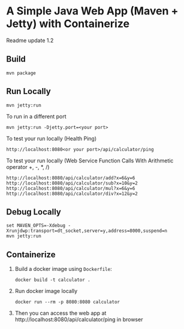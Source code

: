 # A Simple Java Web App (Maven + Jetty) with Containerize
Readme update 1.2

## Build
```shell
mvn package
```

## Run Locally
```shell
mvn jetty:run
```
To run in a different port
```shell
mvn jetty:run -Djetty.port=<your port>
```
To test your run locally (Health Ping)
```shell
http://localhost:8080<or your port>/api/calculator/ping
```
To test your run locally (Web Service Function Calls With Arithmetic operator +, -, *, /)
```shell
http://localhost:8080/api/calculator/add?x=6&y=6
http://localhost:8080/api/calculator/sub?x=10&y=2
http://localhost:8080/api/calculator/mul?x=6&y=6
http://localhost:8080/api/calculator/div?x=12&y=2
```

## Debug Locally
```shell
set MAVEN_OPTS=-Xdebug -Xrunjdwp:transport=dt_socket,server=y,address=8000,suspend=n
mvn jetty:run
```

## Containerize
1. Build a docker image using `Dockerfile`:
   ```
   docker build -t calculator .
   ```
2. Run docker image locally
   ```
   docker run --rm -p 8080:8080 calculator
   ```
3. Then you can access the web app at http://localhost:8080/api/calculator/ping in browser

